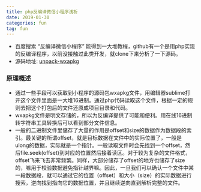 ```yaml
---
title: php反编译微信小程序浅析
date: 2019-01-30
categories: fun
tag: fun
---
```


- 百度搜索 “反编译微信小程序” 能得到一大堆教程，github有一个是用php实现的反编译程序，以前没接触过此类开发，就clone下来分析了一下源码。
- 源码地址: [unpack-wxapkg](https://github.com/Clarence-pan/unpack-wxapkg)

### 原理概述
- 通过一些手段可以获取到小程序的源码包wxapkg文件，用编辑器sublime打开这个文件里面是一大堆16进制。通过php代码读取这个文件，根据一定的规则去把这个打包后的文件还原成项目目录和代码。
- wxapkg文件是明文存储的，所以为反编译提供了可能和便利。用在线16进制转字符串工具转换后可以看到部分文件信息。
- 一般的二进制文件里储存了大量的作用是offset和size的数据作为数据段的索引。最关键的所谓offset，就是目标数据在文件中的实际位置了，一般是ulong的数据，实际就是一个指针。一般读取文件时会先找到一个offset，然后file.seek(offset)到对应的位置然后接着读区。对于较为复杂的文件格式，offset飞来飞去非常频繁。同样，大部分储存了offset的地方也储存了size的，嘛用于校验数据避免指针越界嘛。因此，一旦我们可以确认一个文件中某一段数据段，就可以通过它的位置（offset）和大小（size）的实际数据进行搜索，逆向找到指向它的数据位置，并且继续逆向直到解析完整的文件。